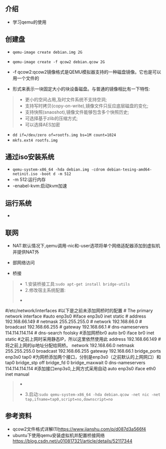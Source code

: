 ## 介绍
* 学习qemu的使用

## 创建盘
* ```qemu-image create debian.img 2G```

* ```qemu-image create -f qcow2 debian.qcow 2G```
* -f qcow2:qcow2镜像格式是QEMU模拟器支持的一种磁盘镜像。它也是可以用一个文件的
* 形式来表示一块固定大小的块设备磁盘。与普通的镜像相比有一下特性:
> * 更小的空间占用,及时文件系统不支持空洞;
> * 支持写时拷贝(copy-on-write),镜像文件只反应底层磁盘的变化;
> * 支持快照(snaoshot),镜像文件能够包含多个快照历史;
> * 可选择基于zlib的压缩方式;
> * 可以选择AES加密

* ```dd if=/dev/zero of=rootfs.img bs=1M count=1024```
* ```mkfs.ext4 rootfs.img```

## 通过iso安装系统
* ```qemu-system-x86_64 -hda debian.img -cdrom debian-tesing-amd64-netinit.iso -boot d -m 512```
* -m 512:运行内存
* -enabel-kvm:启动kvm加速
## 运行系统
* ```qemu-system-x86_64 -hda debian.img -m 512

## 联网
* NAT:默认情况下,qemu调用-nic和-user选项将单个网络适配器添加到虚拟机并提供NAT外
* 部网络访问

* 桥接
> * 1.安装桥接工具:```sudo apt-get install bridge-utils```
> * 2.修改宿主系统配置:
> * ```
#/etc/network/interfaces
#以下是之前未添加网桥时的配置
    # The primary network interface
    #auto enp3s0
    #iface enp3s0 inet static
    #       address 192.168.66.149
    #       netmask 255.255.255.0
    #       network 192.168.66.0
    #       broadcast 192.168.66.255
    #       gateway 192.168.66.1
    #       dns-nameservers 114.114.114.114
    #       dns-search foolsky
#添加网桥br0
auto br0
        iface br0 inet static  #之前上网时采用静态IP，所以这里依然使用此
        address 192.168.66.149 #将之前上网的ip地址分配给网桥。
        network 192.168.66.0
        netmask 255.255.255.0
        broadcast 192.168.66.255
        gateway 192.168.66.1
        bridge_ports enp3s0 tap0 #为网桥添加两个接口，分别是enp3s0（之前默认的上网网口）和tap0
        bridge_stp off
        bridge_fd 0
        bridge_maxwait 0
        dns-nameservers 114.114.114.114
#添加接口enp3s0,上网方式采用自动
    auto enp3s0
    iface eth0 inet manual
> * ```
> * 3.启动:```sudo qemu-system-x86_64 -hda debian.qcow -net nic -net tap,ifname=tap0,script=no,downscript=no```

## 参考资料
* qcow2文件格式详解(1)<https://www.jianshu.com/p/d087d3a566f4>
* ubuntu下使用qemu安装虚拟机并配置桥接网络<https://blog.csdn.net/u010817321/article/details/52117344>
